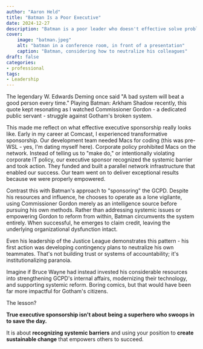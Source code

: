 ```yaml
---
author: "Aaron Held"
title: "Batman Is a Poor Executive"
date: 2024-12-27
description: "Batman is a poor leader who doesn't effective solve problems"
cover:
    image: "batman.jpeg"
    alt: "batman in a conference room, in front of a presentation"
    caption: "Batman, considering how to neutralize his colleagues"
draft: false
categories:
- professional
tags:
- Leadership
---
```


The legendary W. Edwards Deming once said "A bad system will beat a good person every time." Playing Batman: Arkham Shadow recently, this quote kept resonating as I watched Commissioner Gordon - a dedicated public servant - struggle against Gotham's broken system.

This made me reflect on what effective executive sponsorship really looks like. Early in my career at Comcast, I experienced transformative sponsorship. Our development team needed Macs for coding (this was pre-WSL - yes, I'm dating myself here). Corporate policy prohibited Macs on the network. Instead of telling us to "make do," or intentionally violating corporate IT policy,  our executive sponsor recognized the systemic barrier and took action. They funded and built a parallel network infrastructure that enabled our success. Our team went on to deliver exceptional results because we were properly empowered.

Contrast this with Batman's approach to "sponsoring" the GCPD. Despite his resources and influence, he chooses to operate as a lone vigilante, using Commissioner Gordon merely as an intelligence source before pursuing his own methods. Rather than addressing systemic issues or empowering Gordon to reform from within, Batman circumvents the system entirely. When successful, he emerges to claim credit, leaving the underlying organizational dysfunction intact.

Even his leadership of the Justice League demonstrates this pattern - his first action was developing contingency plans to neutralize his own teammates. That's not building trust or systems of accountability; it's institutionalizing paranoia.

Imagine if Bruce Wayne had instead invested his considerable resources into strengthening GCPD's internal affairs, modernizing their technology, and supporting systemic reform. Boring comics, but that would have been far more impactful for Gotham's citizens.

The lesson? 

**True executive sponsorship isn't about being a superhero who swoops in to save the day.**

It is about **recognizing systemic barriers** and using your position to **create sustainable change** that empowers others to succeed.